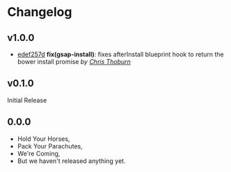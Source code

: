 Changelog
=========

## v1.0.0

- [edef257d](https://github.com/runspired/ember-tweenlite/commit/edef257d9f673045c06ea231aaf7c8612c96fa27) **fix(gsap-install)**: fixes afterInstall blueprint hook to return the bower install promise *by [Chris Thoburn](https://github.com/runspired)*

## v0.1.0

Initial Release

## 0.0.0

- Hold Your Horses,
- Pack Your Parachutes,
- We're Coming,
- But we haven't released anything yet.
